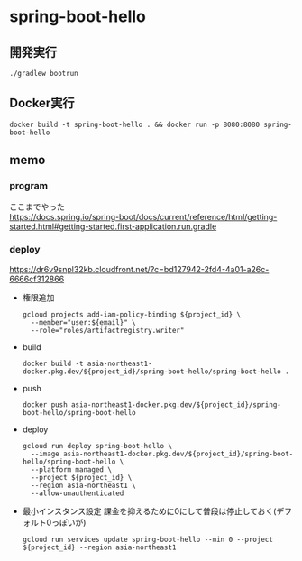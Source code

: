# spring-boot-hello
## 開発実行
```
./gradlew bootrun
```

## Docker実行
```
docker build -t spring-boot-hello . && docker run -p 8080:8080 spring-boot-hello
```


## memo
### program
ここまでやった  
https://docs.spring.io/spring-boot/docs/current/reference/html/getting-started.html#getting-started.first-application.run.gradle  


### deploy
https://dr6v9snpl32kb.cloudfront.net/?c=bd127942-2fd4-4a01-a26c-6666cf312866  
- 権限追加
  ```
  gcloud projects add-iam-policy-binding ${project_id} \
    --member="user:${email}" \
    --role="roles/artifactregistry.writer"
  ```
- build
  ```
  docker build -t asia-northeast1-docker.pkg.dev/${project_id}/spring-boot-hello/spring-boot-hello .
  ```
- push
  ```
  docker push asia-northeast1-docker.pkg.dev/${project_id}/spring-boot-hello/spring-boot-hello
  ```
- deploy
  ```
  gcloud run deploy spring-boot-hello \
    --image asia-northeast1-docker.pkg.dev/${project_id}/spring-boot-hello/spring-boot-hello \
    --platform managed \
    --project ${project_id} \
    --region asia-northeast1 \
    --allow-unauthenticated
  ```
- 最小インスタンス設定
  課金を抑えるために0にして普段は停止しておく(デフォルト0っぽいが)
  ```
  gcloud run services update spring-boot-hello --min 0 --project ${project_id} --region asia-northeast1
  ```

